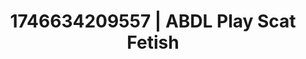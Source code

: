---
categories:
- Dirty inner voice
- Kinky dreams
- AI-generated
- Delirious pleasure
- Nighttime romance
- E-girl erotica
- ASMR
- Cosplay
image: /assets/images/1746634209557.jpg
layout: post
seo:
  description: Featured content with premium ABDL Play, Scat Fetish. HD images available.
  keywords: ABDL Play, Scat Fetish
  og_image: /assets/images/1746634209557.jpg
  schema_type: VisualArtwork
tags:
- ABDL Play
- Scat Fetish
- '#1746634209557'
title: 1746634209557 | ABDL Play Scat Fetish
---